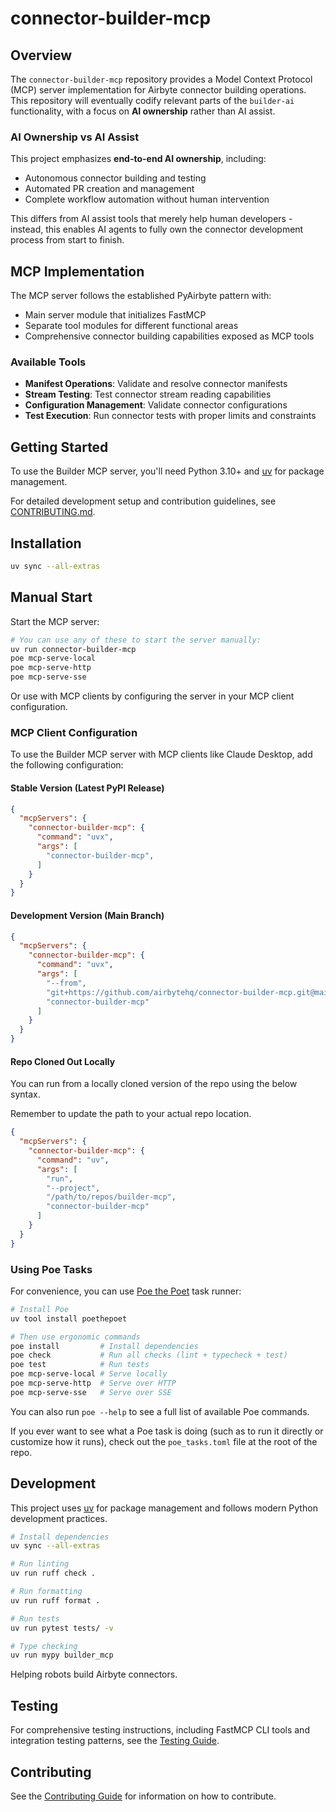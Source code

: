 # connector-builder-mcp

## Overview

The `connector-builder-mcp` repository provides a Model Context Protocol (MCP) server implementation for Airbyte connector building operations. This repository will eventually codify relevant parts of the `builder-ai` functionality, with a focus on **AI ownership** rather than AI assist.

### AI Ownership vs AI Assist

This project emphasizes **end-to-end AI ownership**, including:

- Autonomous connector building and testing
- Automated PR creation and management
- Complete workflow automation without human intervention

This differs from AI assist tools that merely help human developers - instead, this enables AI agents to fully own the connector development process from start to finish.

## MCP Implementation

The MCP server follows the established PyAirbyte pattern with:

- Main server module that initializes FastMCP
- Separate tool modules for different functional areas
- Comprehensive connector building capabilities exposed as MCP tools

### Available Tools

- **Manifest Operations**: Validate and resolve connector manifests
- **Stream Testing**: Test connector stream reading capabilities  
- **Configuration Management**: Validate connector configurations
- **Test Execution**: Run connector tests with proper limits and constraints

## Getting Started

To use the Builder MCP server, you'll need Python 3.10+ and [uv](https://docs.astral.sh/uv/) for package management.

For detailed development setup and contribution guidelines, see [CONTRIBUTING.md](CONTRIBUTING.md).

## Installation

```bash
uv sync --all-extras
```

## Manual Start

Start the MCP server:

```bash
# You can use any of these to start the server manually:
uv run connector-builder-mcp
poe mcp-serve-local
poe mcp-serve-http
poe mcp-serve-sse
```

Or use with MCP clients by configuring the server in your MCP client configuration.

### MCP Client Configuration

To use the Builder MCP server with MCP clients like Claude Desktop, add the following configuration:

#### Stable Version (Latest PyPI Release)

```json
{
  "mcpServers": {
    "connector-builder-mcp": {
      "command": "uvx",
      "args": [
        "connector-builder-mcp",
      ]
    }
  }
}
```

#### Development Version (Main Branch)

```json
{
  "mcpServers": {
    "connector-builder-mcp": {
      "command": "uvx",
      "args": [
        "--from",
        "git+https://github.com/airbytehq/connector-builder-mcp.git@main",
        "connector-builder-mcp"
      ]
    }
  }
}
```

#### Repo Cloned Out Locally

You can run from a locally cloned version of the repo using the below syntax.

Remember to update the path to your actual repo location.

```json
{
  "mcpServers": {
    "connector-builder-mcp": {
      "command": "uv",
      "args": [
        "run",
        "--project",
        "/path/to/repos/builder-mcp",
        "connector-builder-mcp"
      ]
    }
  }
}
```

### Using Poe Tasks

For convenience, you can use [Poe the Poet](https://poethepoet.natn.io/) task runner:

```bash
# Install Poe
uv tool install poethepoet

# Then use ergonomic commands
poe install         # Install dependencies
poe check           # Run all checks (lint + typecheck + test)
poe test            # Run tests
poe mcp-serve-local # Serve locally
poe mcp-serve-http  # Serve over HTTP
poe mcp-serve-sse   # Serve over SSE
```

You can also run `poe --help` to see a full list of available Poe commands.

If you ever want to see what a Poe task is doing (such as to run it directly or customize how it runs), check out the `poe_tasks.toml` file at the root of the repo.

## Development

This project uses [uv](https://docs.astral.sh/uv/) for package management and follows modern Python development practices.

```bash
# Install dependencies
uv sync --all-extras

# Run linting
uv run ruff check .

# Run formatting  
uv run ruff format .

# Run tests
uv run pytest tests/ -v

# Type checking
uv run mypy builder_mcp
```

Helping robots build Airbyte connectors.

## Testing

For comprehensive testing instructions, including FastMCP CLI tools and integration testing patterns, see the [Testing Guide](./TESTING.md).

## Contributing

See the [Contributing Guide](./CONTRIBUTING.md) for information on how to contribute.
